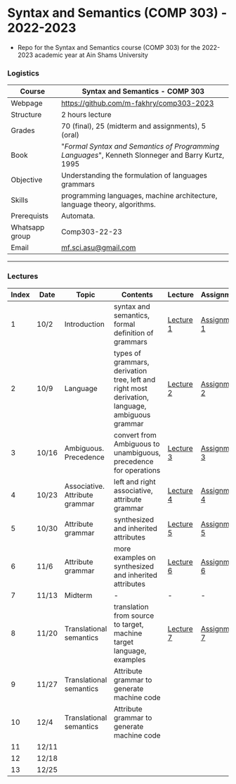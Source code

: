 # Syntax and Semantics (COMP 303) - 2022-2023

- Repo for the Syntax and Semantics course (COMP 303) for the 2022-2023 academic year at Ain Shams University

### Logistics

Course | Syntax and Semantics - COMP 303
---|----
Webpage| https://github.com/m-fakhry/comp303-2023
Structure | 2 hours lecture
Grades | 70 (final), 25 (midterm and assignments), 5 (oral)
Book | "_Formal Syntax and Semantics of Programming Languages_", Kenneth Slonneger and Barry Kurtz, 1995
Objective | Understanding the formulation of languages grammars
Skills | programming languages, machine architecture, language theory, algorithms.
Prerequists | Automata.
Whatsapp group | Comp303-22-23
Email| mf.sci.asu@gmail.com


---

### Lectures

Index | Date |Topic | Contents | Lecture | Assignment
---|---|---|---|---|---
1 | 10/2 | Introduction | syntax and semantics, formal definition of grammars | [Lecture 1](Lectures/lec1.md) | [Assignment 1](Assignments/assignment1.md)
2 | 10/9 | Language | types of grammars, derivation tree, left and right most derivation, language, ambiguous grammar | [Lecture 2](Lectures/lec2.md) | [Assignment 2](Assignments/assignment2.md)
3 | 10/16 | Ambiguous. Precedence | convert from Ambiguous to unambiguous, precedence for operations  | [Lecture 3](Lectures/lec3.md) | [Assignment 3](Assignments/assignment3.md)
4 | 10/23 | Associative. Attribute grammar | left and right associative, attribute grammar | [Lecture 4](Lectures/lec4.md) | [Assignment 4](Assignments/assignment4.md)
5 | 10/30 | Attribute grammar | synthesized and inherited attributes | [Lecture 5](Lectures/lec5.md) | [Assignment 5](Assignments/assignment5.md)
6 | 11/6 | Attribute grammar | more examples on synthesized and inherited attributes | [Lecture 6](Lectures/lec6.md) | [Assignment 6](Assignments/assignment6.md)
7 | 11/13 | Midterm | - | - | - |
8 | 11/20 | Translational semantics | translation from source to target, machine target language, examples | [Lecture 7](Lectures/lec7.md) | [Assignment 7](Assignments/assignment7.md)
9 | 11/27 | Translational semantics | Attribute grammar to generate machine code | |
10 | 12/4 | Translational semantics |  Attribute grammar to generate machine code | |
11 | 12/11 | | | |
12 | 12/18 | | | |
13 | 12/25 | | | |
